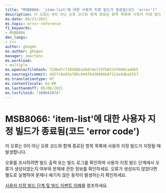```yaml
---
title: "MSB8066: 'item-list'에 대한 사용자 지정 빌드가 종료됨(코드 'error')"
description: 이 오류는 0이 아닌 오류 코드와 함께 종료된 항목 목록에 사용자 지정 빌드가 지정될 때 발생합니다.
ms.date: 04/21/2021
ms.topic: error-reference
f1_keywords:
- MSB8066
dev_langs:
- C++
author: ghogen
ms.author: ghogen
manager: jmartens
ms.workload:
- multiple
ms.openlocfilehash: f2dbdfcf38588b1d6874e17dfb0315f6001a4db5
ms.sourcegitcommit: dd2fc6e03a789c044f8438096b8f112e4dba5557
ms.translationtype: HT
ms.contentlocale: ko-KR
ms.lasthandoff: 05/06/2021
ms.locfileid: "108641074"
---
```

# <a name="msb8066--custom-build-for-item-list-exited-with-code-error-code"></a>MSB8066: 'item-list'에 대한 사용자 지정 빌드가 종료됨(코드 'error code')

이 오류는 0이 아닌 오류 코드와 함께 종료된 항목 목록에 사용자 지정 빌드가 지정될 때 발생합니다.

오류를 조사하려면 빌드 출력 또는 빌드 로그를 확인하여 사용자 지정 빌드 단계에서 오류가 생성되었는지 여부와 문제에 관한 정보를 확인하세요. 오류가 생성되지 않았다면 별도로 실행하여 문제나 예기치 않은 동작이 발생하는지 확인하세요.

[사용자 지정 빌드 단계 및 빌드 이벤트 이해](/cpp/build/understanding-custom-build-steps-and-build-events)를 참조하세요.


